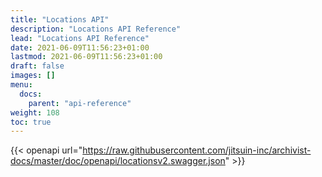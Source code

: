 ```yaml
---
title: "Locations API"
description: "Locations API Reference"
lead: "Locations API Reference"
date: 2021-06-09T11:56:23+01:00
lastmod: 2021-06-09T11:56:23+01:00
draft: false
images: []
menu: 
  docs:
    parent: "api-reference"
weight: 108
toc: true
---
```


{{< openapi url="https://raw.githubusercontent.com/jitsuin-inc/archivist-docs/master/doc/openapi/locationsv2.swagger.json" >}}
